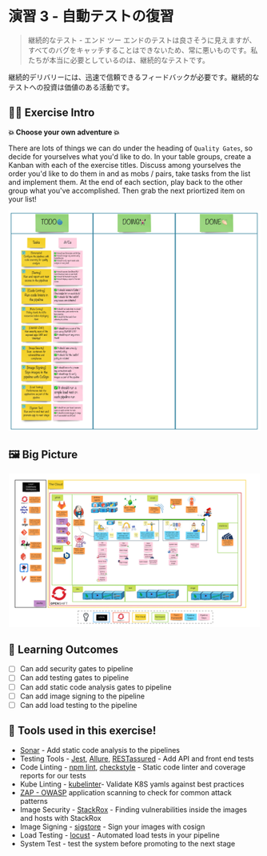 # 演習 3 - 自動テストの復習

> 継続的なテスト - エンド ツー エンドのテストは良さそうに見えますが、すべてのバグをキャッチすることはできないため、常に悪いものです。私たちが本当に必要としているのは、継続的なテストです。

継続的デリバリーには、迅速で信頼できるフィードバックが必要です。継続的なテストへの投資は価値のある活動です。

## 👨‍🍳 Exercise Intro

**💥 Choose your own adventure 💥**

There are lots of things we can do under the heading of `Quality Gates`, so decide for yourselves what you'd like to do. In your table groups, create a Kanban with each of the exercise titles. Discuss among yourselves the order you'd like to do them in and as mobs / pairs, take tasks from the list and implement them. At the end of each section, play back to the other group what you've accomplished. Then grab the next priortized item on your list!

![team-kanban](images/team-kanban.jpg)

## 🖼️ Big Picture

![big-picture-pipeline-complete](images/big-picture-pipeline-complete.jpg)

## 🔮 Learning Outcomes

- [ ] Can add security gates to pipeline
- [ ] Can add testing gates to pipeline
- [ ] Can add static code analysis gates to pipeline
- [ ] Can add image signing to the pipeline
- [ ] Can add load testing to the pipeline

## 🔨 Tools used in this exercise!

- <span style="color:blue;"><a href="https://www.sonarqube.org/">Sonar</a></span> - Add static code analysis to the pipelines
- Testing Tools -
    <span style="color:blue;"><a href="https://jestjs.io/">Jest</a></span>,
    <span style="color:blue;"><a href="https://github.com/allure-framework/allure2">Allure</a></span>,
    <span style="color:blue;"><a href="https://quarkus.io/guides/getting-started-testing">RESTassured</a></span> - Add API and front end tests
- Code Linting -
    <span style="color:blue;"><a href="https://www.npmjs.com/package/lint">npm lint</a></span>,
    <span style="color:blue;"><a href="https://checkstyle.sourceforge.io">checkstyle</a></span> - Static code linter and coverage reports for our tests
- Kube Linting -
    <span style="color:blue;"><a href="https://github.com/stackrox/kube-linter">kubelinter</a></span>- Validate K8S yamls against best practices
- <span style="color:blue;"><a href="https://owasp.org/www-project-zap">ZAP - OWASP</a></span> application scanning to check for common attack patterns
- Image Security -
    <span style="color:blue;"><a href="https://www.stackrox.com">StackRox</a></span> - Finding vulnerabilities inside the images and hosts with StackRox
- Image Signing -
    <span style="color:blue;"><a href="https://www.sigstore.dev">sigstore</a></span> - Sign your images with cosign
- Load Testing -
    <span style="color:blue;"><a href="https://docs.locust.io/en/stable/index.html">locust</a></span> - Automated load tests in your pipeline
- System Test - test the system before promoting to the next stage
